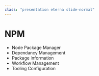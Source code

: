 ```yaml
---
class: "presentation eterna slide-normal"
---
```


# NPM
* Node Package Manager
* Dependancy Management
* Package Information
* Workflow Management
* Tooling Configuration